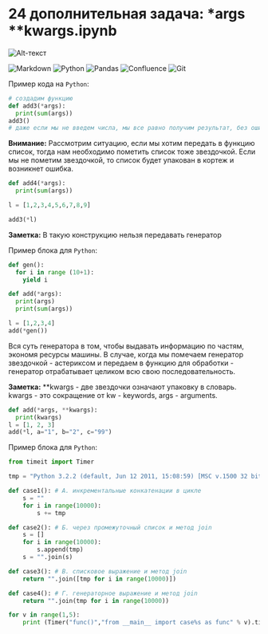 # 24 дополнительная задача: *args **kwargs.ipynb

![Alt-текст](https://avatars.mds.yandex.net/get-images-cbir/9363731/L6UTltERsS5uUZ1bkPggRw6245/ocr "Астерикс и Обеликс: Миссия Клеопатра") 

![Markdown](https://img.shields.io/badge/markdown-%23000000.svg?style=for-the-badge&logo=markdown&logoColor=white)
![Python](https://img.shields.io/badge/python-3670A0?style=for-the-badge&logo=python&logoColor=ffdd54)
![Pandas](https://img.shields.io/badge/pandas-%23150458.svg?style=for-the-badge&logo=pandas&logoColor=white)
![Confluence](https://img.shields.io/badge/confluence-%23172BF4.svg?style=for-the-badge&logo=confluence&logoColor=white)
![Git](https://img.shields.io/badge/git-%23F05033.svg?style=for-the-badge&logo=git&logoColor=white)



Пример кода на `Python`:
```Python
# создадим функцию
def add3(*args): 
  print(sum(args))
add3()
# даже если мы не введем числа, мы все равно получим результат, без ошибки
```

**Внимание:** Рассмотрим ситуацию, если мы хотим передать в функцию список, тогда нам необходимо пометить список тоже звездочкой.
Если мы не пометим звездочкой, то список будет упакован в кортеж и возникнет ошибка.

```Python
def add4(*args): 
  print(sum(args))

l = [1,2,3,4,5,6,7,8,9]

add3(*l)
```

**Заметка:** В такую конструкцию нельзя передавать генератор

Пример блока для `Python`:
```Python
def gen():
  for i in range (10+1):
    yield i

def add(*args):
  print(args)
  print(sum(args))

l = [1,2,3,4]
add(*gen())
```

Вся суть генератора в том, чтобы выдавать информацию по частям, экономя ресурсы машины.
В случае, когда мы помечаем генератор звездочкой - астериксом и передаем в функцию для обработки - генератор отрабатывает целиком всю свою последовательность.

**Заметка:** **kwargs - две звездочки означают упаковку в словарь. kwargs - это сокращение от kw - keywords, args - arguments.
```Python
def add(*args, **kwargs):
  print(kwargs)
l = [1, 2, 3]
add(*l, a="1", b="2", c="99")
```

Пример блока для `Python`:
```Python
from timeit import Timer

tmp = "Python 3.2.2 (default, Jun 12 2011, 15:08:59) [MSC v.1500 32 bit (Intel)] on win32."

def case1(): # А. инкрементальные конкатенации в цикле
    s = ""
    for i in range(10000):
        s += tmp

def case2(): # Б. через промежуточный список и метод join
    s = []
    for i in range(10000):
        s.append(tmp)
    s = "".join(s)

def case3(): # В. списковое выражение и метод join
    return "".join([tmp for i in range(10000)])

def case4(): # Г. генераторное выражение и метод join
    return "".join(tmp for i in range(10000))

for v in range(1,5):
    print (Timer("func()","from __main__ import case%s as func" % v).timeit(200))
```
